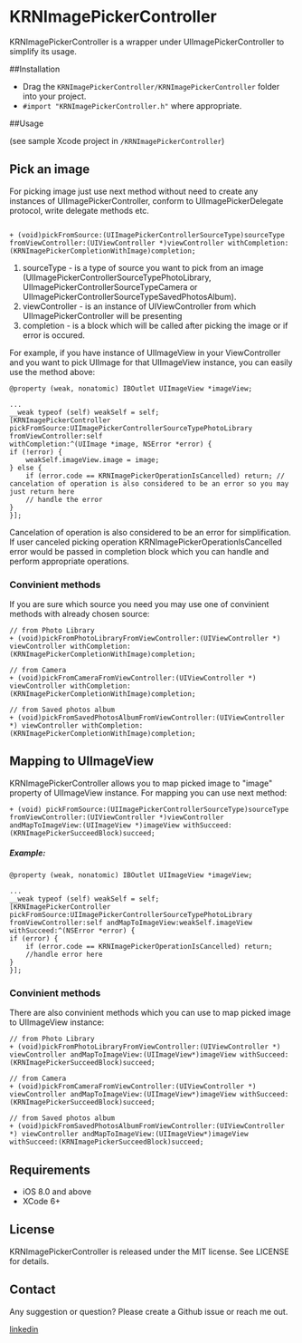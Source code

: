 KRNImagePickerController
========================

KRNImagePickerController is a wrapper under UIImagePickerController to simplify its usage.


##Installation
- Drag the `KRNImagePickerController/KRNImagePickerController` folder into your project.
- `#import "KRNImagePickerController.h"` where appropriate.

##Usage

(see sample Xcode project in `/KRNImagePickerController`)

## Pick an image

For picking image just use next method without need to create any instances of UIImagePickerController, conform to UIImagePickerDelegate protocol, write delegate methods etc.

```objc

+ (void)pickFromSource:(UIImagePickerControllerSourceType)sourceType fromViewController:(UIViewController *)viewController withCompletion:(KRNImagePickerCompletionWithImage)completion;
```

1. sourceType - is a type of source you want to pick from an image (UIImagePickerControllerSourceTypePhotoLibrary,
UIImagePickerControllerSourceTypeCamera or UIImagePickerControllerSourceTypeSavedPhotosAlbum).
2. viewController -  is an instance of UIViewController from which UIImagePickerController will be presenting
3. completion - is a block which will be called after picking the image or if error is occured.

For example, if you have instance of UIImageView in your ViewController and you want to pick UIImage for that UIImageView instance, you can easily use the method above:

```objc
@property (weak, nonatomic) IBOutlet UIImageView *imageView;

...
__weak typeof (self) weakSelf = self;
[KRNImagePickerController pickFromSource:UIImagePickerControllerSourceTypePhotoLibrary 
fromViewController:self 
withCompletion:^(UIImage *image, NSError *error) {
if (!error) {
    weakSelf.imageView.image = image;
} else {
    if (error.code == KRNImagePickerOperationIsCancelled) return; // cancelation of operation is also considered to be an error so you may just return here 
    // handle the error
}
}];
```
Cancelation of operation is also considered to be an error for simplification. If user canceled picking operation KRNImagePickerOperationIsCancelled error would be passed in completion block which you can handle and perform appropriate operations.
### Convinient methods
If you are sure which source you need you may use one of convinient methods with already chosen source:
```objc
// from Photo Library
+ (void)pickFromPhotoLibraryFromViewController:(UIViewController *) viewController withCompletion:(KRNImagePickerCompletionWithImage)completion; 

// from Camera
+ (void)pickFromCameraFromViewController:(UIViewController *) viewController withCompletion:(KRNImagePickerCompletionWithImage)completion;

// from Saved photos album
+ (void)pickFromSavedPhotosAlbumFromViewController:(UIViewController *) viewController withCompletion:(KRNImagePickerCompletionWithImage)completion; 
```
## Mapping to UIImageView
KRNImagePickerController allows you to map picked image to "image" property of UIImageView instance.
For mapping you can use next method:
```objc
+ (void) pickFromSource:(UIImagePickerControllerSourceType)sourceType fromViewController:(UIViewController *)viewController andMapToImageView:(UIImageView *)imageView withSucceed:(KRNImagePickerSucceedBlock)succeed;
```
##### Example:

```objc
@property (weak, nonatomic) IBOutlet UIImageView *imageView;

...
__weak typeof (self) weakSelf = self;
[KRNImagePickerController pickFromSource:UIImagePickerControllerSourceTypePhotoLibrary fromViewController:self andMapToImageView:weakSelf.imageView withSucceed:^(NSError *error) {
if (error) {
    if (error.code == KRNImagePickerOperationIsCancelled) return;
    //handle error here
}
}];
```
### Convinient methods
There are also convinient methods which you can use to map picked image to UIImageView instance:
```objc
// from Photo Library
+ (void)pickFromPhotoLibraryFromViewController:(UIViewController *) viewController andMapToImageView:(UIImageView*)imageView withSucceed:(KRNImagePickerSucceedBlock)succeed;

// from Camera
+ (void)pickFromCameraFromViewController:(UIViewController *) viewController andMapToImageView:(UIImageView*)imageView withSucceed:(KRNImagePickerSucceedBlock)succeed;

// from Saved photos album
+ (void)pickFromSavedPhotosAlbumFromViewController:(UIViewController *) viewController andMapToImageView:(UIImageView*)imageView withSucceed:(KRNImagePickerSucceedBlock)succeed;
```

## Requirements

* iOS 8.0 and above
* XCode 6+

## License

KRNImagePickerController is released under the MIT license. See LICENSE for details.

## Contact

Any suggestion or question? Please create a Github issue or reach me out.

[linkedin](https://www.linkedin.com/in/julian-drapaylo)

